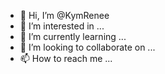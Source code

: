 - 👋 Hi, I’m @KymRenee
- 👀 I’m interested in ...
- 🌱 I’m currently learning ...
- 💞️ I’m looking to collaborate on ...
- 📫 How to reach me ...

<!---
KymRenee/KymRenee is a ✨ special ✨ repository because its `README.md` (this file) appears on your GitHub profile.
You can click the Preview link to take a look at your changes.
--->
